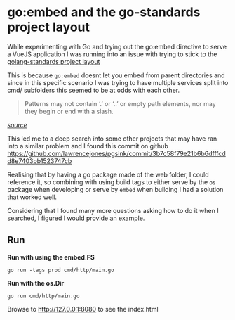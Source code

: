 # go:embed and the go-standards project layout

While experimenting with Go and trying out the go:embed directive to serve a VueJS application I was running
into an issue with trying to stick to the [golang-standards project layout][l-gspj]

This is because `go:embed` doesnt let you embed from parent directories and since in this specific scenario I 
was trying to have multiple services split into cmd/ subfolders this seemed to be at odds with each other.

> Patterns may not contain ‘.’ or ‘..’ or empty path elements, nor may they begin or end with a slash.

_[source][l-embed-docs]_

This led me to a deep search into some other projects that may have ran into a similar problem and I found this
commit on github https://github.com/lawrencejones/pgsink/commit/3b7c58f79e21b6b6dfffcdd8e7403bb1523747cb

Realising that by having a go package made of the web folder, I could reference it, so combining with using
build tags to either serve by the `os` package when developing or serve by `embed` when building I had a solution
that worked well.

Considering that I found many more questions asking how to do it when I searched, I figured I would provide an example.

## Run

__Run with using the embed.FS__

```
go run -tags prod cmd/http/main.go
```

__Run with the os.Dir__

```
go run cmd/http/main.go
```

Browse to http://127.0.0.1:8080 to see the index.html


[l-gspj]: https://github.com/golang-standards/project-layout
[l-embed-docs]: https://pkg.go.dev/embed#hdr-Directives